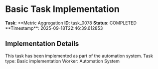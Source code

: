 # Basic Task Implementation

**Task**: **Metric Aggregation
**ID**: task_0078
**Status**: COMPLETED
**Timestamp\*\*: 2025-09-18T22:46:39.612853

## Implementation Details

This task has been implemented as part of the automation system.
Task type: Basic implementation
Worker: Automation System
